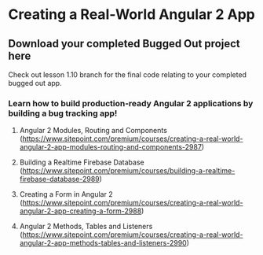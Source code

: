# Creating a Real-World Angular 2 App

## Download your completed Bugged Out project here

Check out lesson 1.10 branch for the final code relating to your completed bugged out app. 

### Learn how to build production-ready Angular 2 applications by building a bug tracking app!

1. Angular 2 Modules, Routing and Components (https://www.sitepoint.com/premium/courses/creating-a-real-world-angular-2-app-modules-routing-and-components-2987)

2. Building a Realtime Firebase Database (https://www.sitepoint.com/premium/courses/building-a-realtime-firebase-database-2989)

3. Creating a Form in Angular 2 (https://www.sitepoint.com/premium/courses/creating-a-real-world-angular-2-app-creating-a-form-2988)

3. Angular 2 Methods, Tables and Listeners (https://www.sitepoint.com/premium/courses/creating-a-real-world-angular-2-app-methods-tables-and-listeners-2990)
